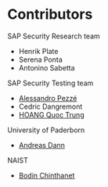 # Contributors

SAP Security Research team

- Henrik Plate
- Serena Ponta
- Antonino Sabetta

SAP Security Testing team

- [Alessandro Pezzé](https://github.com/Naramsim)
- Cedric Dangremont
- [HOANG Quoc Trung](https://github.com/ichbinfrog)

University of Paderborn

- [Andreas Dann](https://github.com/anddann)

NAIST

- [Bodin Chinthanet](https://github.com/gotzillaz)
